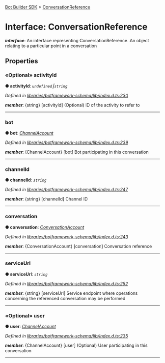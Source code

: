 [Bot Builder SDK](../README.md) > [ConversationReference](../interfaces/botbuilder.conversationreference.md)



# Interface: ConversationReference

*__interface__*: An interface representing ConversationReference. An object relating to a particular point in a conversation



## Properties
<a id="activityid"></a>

### «Optional» activityId

**●  activityId**:  *`undefined`⎮`string`* 

*Defined in [libraries/botframework-schema/lib/index.d.ts:230](https://github.com/Microsoft/botbuilder-js/blob/09ad751/libraries/botframework-schema/lib/index.d.ts#L230)*


*__member__*: {string} [activityId] (Optional) ID of the activity to refer to





___

<a id="bot"></a>

###  bot

**●  bot**:  *[ChannelAccount](botbuilder.channelaccount.md)* 

*Defined in [libraries/botframework-schema/lib/index.d.ts:239](https://github.com/Microsoft/botbuilder-js/blob/09ad751/libraries/botframework-schema/lib/index.d.ts#L239)*


*__member__*: {ChannelAccount} [bot] Bot participating in this conversation





___

<a id="channelid"></a>

###  channelId

**●  channelId**:  *`string`* 

*Defined in [libraries/botframework-schema/lib/index.d.ts:247](https://github.com/Microsoft/botbuilder-js/blob/09ad751/libraries/botframework-schema/lib/index.d.ts#L247)*


*__member__*: {string} [channelId] Channel ID





___

<a id="conversation"></a>

###  conversation

**●  conversation**:  *[ConversationAccount](botbuilder.conversationaccount.md)* 

*Defined in [libraries/botframework-schema/lib/index.d.ts:243](https://github.com/Microsoft/botbuilder-js/blob/09ad751/libraries/botframework-schema/lib/index.d.ts#L243)*


*__member__*: {ConversationAccount} [conversation] Conversation reference





___

<a id="serviceurl"></a>

###  serviceUrl

**●  serviceUrl**:  *`string`* 

*Defined in [libraries/botframework-schema/lib/index.d.ts:252](https://github.com/Microsoft/botbuilder-js/blob/09ad751/libraries/botframework-schema/lib/index.d.ts#L252)*


*__member__*: {string} [serviceUrl] Service endpoint where operations concerning the referenced conversation may be performed





___

<a id="user"></a>

### «Optional» user

**●  user**:  *[ChannelAccount](botbuilder.channelaccount.md)* 

*Defined in [libraries/botframework-schema/lib/index.d.ts:235](https://github.com/Microsoft/botbuilder-js/blob/09ad751/libraries/botframework-schema/lib/index.d.ts#L235)*


*__member__*: {ChannelAccount} [user] (Optional) User participating in this conversation





___


